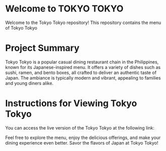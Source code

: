# Welcome to TOKYO TOKYO
Welcome to the Tokyo Tokyo repository! This repository contains the menu of Tokyo Tokyo

# Project Summary
 Tokyo Tokyo is a popular casual dining restaurant chain in the Philippines, known for its Japanese-inspired menu. It offers a variety of dishes such as sushi, ramen, and bento boxes, all crafted to deliver an authentic taste of Japan. The ambiance is typically modern and vibrant, appealing to families and young diners alike.

 # Instructions for Viewing Tokyo Tokyo
 You can access the live version of the Tokyo Tokyo at the following link:
 
 Feel free to explore the menu, enjoy the delicious offerings, and make your dining experience even better. Savor the flavors of Japan at Tokyo Tokyo!
